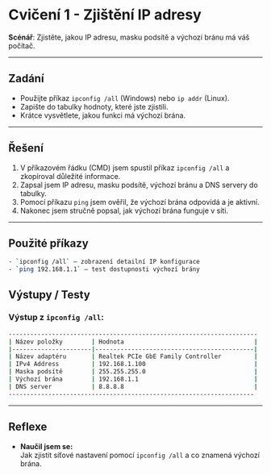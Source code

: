 # Cvičení 1 - Zjištění IP adresy

**Scénář**: Zjistěte, jakou IP adresu, masku podsítě a výchozí bránu má váš počítač.

---

## Zadání
- Použijte příkaz `ipconfig /all` (Windows) nebo `ip addr` (Linux).
- Zapište do tabulky hodnoty, které jste zjistili.
- Krátce vysvětlete, jakou funkci má výchozí brána.

---

## Řešení

1. V příkazovém řádku (CMD) jsem spustil příkaz `ipconfig /all` a zkopíroval důležité informace.  
2. Zapsal jsem IP adresu, masku podsítě, výchozí bránu a DNS servery do tabulky.  
3. Pomocí příkazu `ping` jsem ověřil, že výchozí brána odpovídá a je aktivní.  
4. Nakonec jsem stručně popsal, jak výchozí brána funguje v síti.

---

## Použité příkazy
```bash
- `ipconfig /all` – zobrazení detailní IP konfigurace  
- `ping 192.168.1.1` – test dostupnosti výchozí brány
```
## Výstupy / Testy
### Výstup z `ipconfig /all`:

```bash
---------------------------------------------------------------------
| Název položky        | Hodnota                                    |
|----------------------|--------------------------------------------|
| Název adaptéru       | Realtek PCIe GbE Family Controller         |
| IPv4 Address         | 192.168.1.100                              |
| Maska podsítě        | 255.255.255.0                              |
| Výchozí brána        | 192.168.1.1                                |
| DNS server           | 8.8.8.8                                    |
--------------------------------------------------------------------
```

---

## Reflexe

- **Naučil jsem se:**  
  Jak zjistit síťové nastavení pomocí `ipconfig /all` a co znamená výchozí brána.

